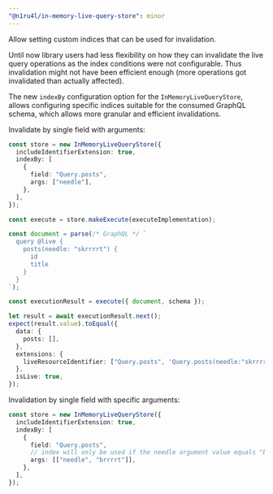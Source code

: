 ```yaml
---
"@n1ru4l/in-memory-live-query-store": minor
---
```


Allow setting custom indices that can be used for invalidation.

Until now library users had less flexibility on how they can invalidate the live query operations as the index conditions were not configurable. Thus invalidation might not have been efficient enough (more operations got invalidated than actually affected).

The new `indexBy` configuration option for the `InMemoryLiveQueryStore`, allows configuring specific indices suitable for the consumed GraphQL schema, which allows more granular and efficient invalidations.

Invalidate by single field with arguments:

```ts
const store = new InMemoryLiveQueryStore({
  includeIdentifierExtension: true,
  indexBy: [
    {
      field: "Query.posts",
      args: ["needle"],
    },
  ],
});

const execute = store.makeExecute(executeImplementation);

const document = parse(/* GraphQL */ `
  query @live {
    posts(needle: "skrrrrt") {
      id
      title
    }
  }
`);

const executionResult = execute({ document, schema });

let result = await executionResult.next();
expect(result.value).toEqual({
  data: {
    posts: [],
  },
  extensions: {
    liveResourceIdentifier: ["Query.posts", 'Query.posts(needle:"skrrrrt")'],
  },
  isLive: true,
});
```

Invalidation by single field with specific arguments:

```ts
const store = new InMemoryLiveQueryStore({
  includeIdentifierExtension: true,
  indexBy: [
    {
      field: "Query.posts",
      // index will only be used if the needle argument value equals "brrrrt"
      args: [["needle", "brrrrt"]],
    },
  ],
});
```
